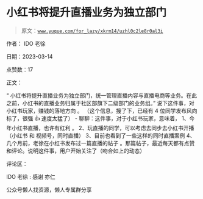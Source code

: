 # 小红书将提升直播业务为独立部门

> 原文：[`www.yuque.com/for_lazy/xkrm14/uzhl0c2le8r0al3i`](https://www.yuque.com/for_lazy/xkrm14/uzhl0c2le8r0al3i)



作者： IDO 老徐



日期：2023-03-14



点赞数：17

<ne-hole id="u592ab4aa" data-lake-id="u592ab4aa">

正文：



“ 小红书将提升直播业务为独立部门，统一管理直播内容与直播电商等业务。在此之前，小红书的直播业务归属于社区部旗下二级部门的业务组。” 说下这件事，对小红书玩家，赚钱的落地方向 。 （这个信息，搜了下，已经有 4 位同学发布风向标了，很强 👍 速度太猛了） - 聊聊：这件事，对于小红书玩家，意味着， 1、今年小红书直播，也许有红利 。 2、玩直播的同学，可以考虑去同步去小红书开播（小红书 和 视频号，同时直播） 3、目前也看到了一些这样的同时直播案例 4、几个月前，老徐在小红书发布过一篇直播的帖子 。那篇帖子，最近每天都有点赞和评论。说明这件事，用户开始关注了（吻合如上的动态）

<ne-hole id="u92be60c1" data-lake-id="u92be60c1">

评论区：



IDO 老徐 : 感谢 亦仁

<ne-hole id="u5e69378c" data-lake-id="u5e69378c">

公众号懒人找资源，懒人专属群分享

</ne-hole></ne-hole></ne-hole>